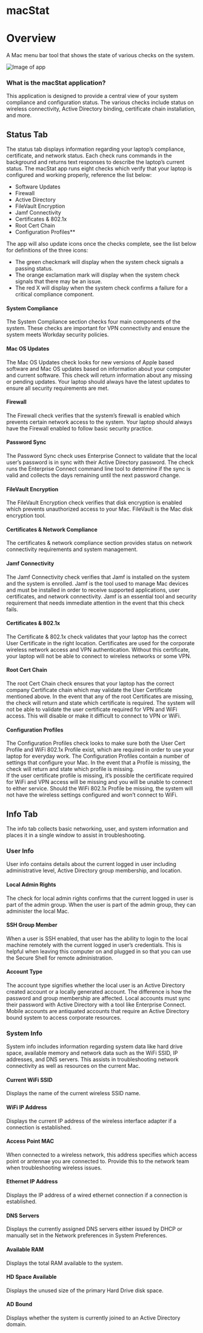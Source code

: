 # macStat

# Overview
A Mac menu bar tool that shows the state of various checks on the system.

![Image of app](https://www.dropbox.com/s/ahcjzpogcus5yjp/fullscreen.png?dl=0)

### What is the macStat application?  
This application is designed to provide a central view of your system compliance and configuration status. The various checks include status on wireless connectivity, Active Directory binding, certificate chain installation, and more.

## Status Tab

The status tab displays information regarding your laptop’s compliance, certificate, and network status. Each check runs commands in the background and returns text responses to describe the laptop’s current status. The macStat app runs eight checks which verify that your laptop is configured and working properly, reference the list below: 

- Software Updates
- Firewall
- Active Directory
- FileVault Encryption
- Jamf Connectivity
- Certificates & 802.1x
- Root Cert Chain 
- Configuration Profiles**


The app will also update icons once the checks complete, see the list below for definitions of the three icons: 
  - The green checkmark will display when the system check signals a passing status. 
  - The orange exclamation mark will display when the system check signals that there may be an issue.
  - The red X will display when the system check confirms a failure for a critical compliance component.
	
#### System Compliance
The System Compliance section checks four main components of the system. These checks are important for VPN connectivity and ensure the system meets Workday security policies.   

#### Mac OS Updates 
The Mac OS Updates check looks for new versions of Apple based software and Mac OS updates based on information about your computer and current software. This check will return information about any missing or pending updates. Your laptop should always have the latest updates to ensure all security requirements are met.

#### Firewall
The Firewall check verifies that the system’s firewall is enabled which prevents certain network access to the system. Your laptop should always have the Firewall enabled to follow basic security practice. 

#### Password Sync
The Password Sync check uses Enterprise Connect to validate that the local user’s password is in sync with their Active Directory password.  The check runs the Enterprise Connect command line tool to determine if the sync is valid and collects the days remaining until the next password change.  

#### FileVault Encryption
The FileVault Encryption check verifies that disk encryption is enabled which prevents unauthorized access to your Mac. FileVault is the Mac disk encryption tool.

#### Certificates & Network Compliance
The certificates & network compliance section provides status on network connectivity requirements and system management.

#### Jamf Connectivity
The Jamf Connectivity check verifies that Jamf is installed on the system and the system is enrolled. Jamf is the tool used to manage Mac devices and must be installed in order to receive supported applications, user certificates, and network connectivity. Jamf is an essential tool and security requirement that needs immediate attention in the event that this check fails. 

#### Certificates & 802.1x
The Certificate & 802.1x check validates that your laptop has the correct User Certificate in the right location. Certificates are used for the corporate wireless network access and VPN authentication. Without this certificate, your laptop will not be able to connect to wireless networks or some VPN.  

#### Root Cert Chain
The root Cert Chain check ensures that your laptop has the correct company Certificate chain which may validate the User Certificate mentioned above. In the event that any of the root Certificates are missing, the check will return and state which certificate is required.  The system will not be able to validate the user certificate required for VPN and WiFi access.  This will disable or make it difficult to connect to VPN or WiFi.

#### Configuration Profiles
The Configuration Profiles check looks to make sure both the User Cert Profile and WiFi 802.1x Profile exist, which are required in order to use your laptop for everyday work.  The Configuration Profiles contain a number of settings that configure your Mac. In the event that a Profile is missing, the check will return and state which profile is missing.   
If the user certificate profile is missing, it’s possible the certificate required for WiFi and VPN access will be missing and you will be unable to connect to either service.  Should the WiFi 802.1x Profile be missing, the system will not have the wireless settings configured and won’t connect to WiFi.


## Info Tab
The info tab collects basic networking, user, and system information and places it in a single window to assist in troubleshooting.  

### User Info
User info contains details about the current logged in user including administrative level, Active Directory group membership, and location.

#### Local Admin Rights
The check for local admin rights confirms that the current logged in user is part of the admin group.  When the user is part of the admin group, they can administer the local Mac.

#### SSH Group Member
When a user is SSH enabled, that user has the ability to login to the local machine remotely with the current logged in user’s credentials.  This is helpful when leaving this computer on and plugged in so that you can use the Secure Shell for remote administration.

#### Account Type
The account type signifies whether the local user is an Active Directory created account or a locally generated account.  The difference is how the password and group membership are affected.  Local accounts must sync their password with Active Directory with a tool like Enterprise Connect.  Mobile accounts are antiquated accounts that require an Active Directory bound system to access corporate resources.

### System Info

System info includes information regarding system data like hard drive space, available memory and network data such as the WiFi SSID, IP addresses, and DNS servers.  This assists in troubleshooting network connectivity as well as resources on the current Mac.

#### Current WiFi SSID
Displays the name of the current wireless SSID name.

#### WiFi IP Address
Displays the current IP address of the wireless interface adapter if a connection is established.

#### Access Point MAC
When connected to a wireless network, this address specifies which access point or antennae you are connected to.  Provide this to the network team when troubleshooting wireless issues.

#### Ethernet IP Address
Displays the IP address of a wired ethernet connection if a connection is established.

#### DNS Servers
Displays the currently assigned DNS servers either issued by DHCP or manually set in the Network preferences in System Preferences.

#### Available RAM
Displays the total RAM available to the system.

#### HD Space Available
Displays the unused size of the primary Hard Drive disk space.

#### AD Bound
Displays whether the system is currently joined to an Active Directory domain.

